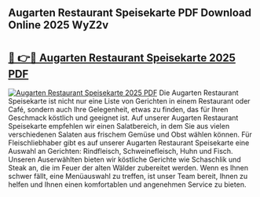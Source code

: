 ## Augarten Restaurant Speisekarte PDF Download Online 2025 WyZ2v

# <h2><a href="http://gc6md8.nevu.top/?p=Augarten+Restaurant+Speisekarte">🔗 👉🔴 Augarten Restaurant Speisekarte 2025 PDF</a></h2>

[![Augarten Restaurant Speisekarte 2025 PDF](https://i.imgur.com/dBaPXMq.png)](http://gc6md8.nevu.top/?p=Augarten+Restaurant+Speisekarte)
Die Augarten Restaurant Speisekarte ist nicht nur eine Liste von Gerichten in einem Restaurant oder Café, sondern auch Ihre Gelegenheit, etwas zu finden, das für Ihren Geschmack köstlich und geeignet ist. Auf unserer Augarten Restaurant Speisekarte empfehlen wir einen Salatbereich, in dem Sie aus vielen verschiedenen Salaten aus frischem Gemüse und Obst wählen können. Für Fleischliebhaber gibt es auf unserer Augarten Restaurant Speisekarte eine Auswahl an Gerichten: Rindfleisch, Schweinefleisch, Huhn und Fisch. Unseren Auserwählten bieten wir köstliche Gerichte wie Schaschlik und Steak an, die im Feuer der alten Wälder zubereitet werden. Wenn es Ihnen schwer fällt, eine Menüauswahl zu treffen, ist unser Team bereit, Ihnen zu helfen und Ihnen einen komfortablen und angenehmen Service zu bieten.
